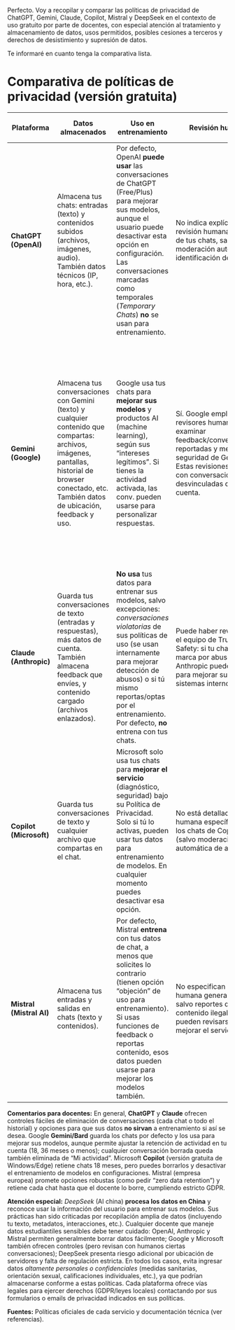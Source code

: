 Perfecto. Voy a recopilar y comparar las políticas de privacidad de ChatGPT, Gemini, Claude, Copilot, Mistral y DeepSeek en el contexto de uso gratuito por parte de docentes, con especial atención al tratamiento y almacenamiento de datos, usos permitidos, posibles cesiones a terceros y derechos de desistimiento y supresión de datos.

Te informaré en cuanto tenga la comparativa lista.


# Comparativa de políticas de privacidad (versión gratuita)

| Plataforma               | Datos almacenados                                                                                                                                                                                   | Uso en entrenamiento                                                                                                                                                                                                                                                          | Revisión humana                                                                                                                                                                                 | Retención de datos                                                                                                                                                                                                                                                                                                             | Compartido con terceros                                                                                                                                                                                                                                                             | Derechos del usuario (acceso, supresión, portabilidad)                                                                                                                                                                                                       |
| ------------------------ | --------------------------------------------------------------------------------------------------------------------------------------------------------------------------------------------------- | ----------------------------------------------------------------------------------------------------------------------------------------------------------------------------------------------------------------------------------------------------------------------------- | ----------------------------------------------------------------------------------------------------------------------------------------------------------------------------------------------- | ------------------------------------------------------------------------------------------------------------------------------------------------------------------------------------------------------------------------------------------------------------------------------------------------------------------------------ | ----------------------------------------------------------------------------------------------------------------------------------------------------------------------------------------------------------------------------------------------------------------------------------- | ------------------------------------------------------------------------------------------------------------------------------------------------------------------------------------------------------------------------------------------------------------ |
| **ChatGPT (OpenAI)**     | Almacena tus chats: entradas (texto) y contenidos subidos (archivos, imágenes, audio). También datos técnicos (IP, hora, etc.).                                                                     | Por defecto, OpenAI **puede usar** las conversaciones de ChatGPT (Free/Plus) para mejorar sus modelos, aunque el usuario puede desactivar esta opción en configuración. Las conversaciones marcadas como temporales (*Temporary Chats*) **no** se usan para entrenamiento.    | No indica explícitamente revisión humana rutinaria de tus chats, salvo moderación automática o identificación de abusos.                                                                        | Chats temporales sin guardar en historial se borran tras 30 días. En general retiene los datos solo mientras sean necesarios para el servicio.                                                                                                                                                                                 | No comparte tus contenidos para publicidad o marketing. Solo proveedores autorizados procesan datos según instrucciones de OpenAI.                                                                                                                                                  | Tienes derechos GDPR/LPD: acceso, rectificación, supresión y portabilidad. Puedes eliminar tus chats desde la cuenta o solicitándolo vía su portal de privacidad. Las solicitudes de borrado pueden tardar \~30 días.                                        |
| **Gemini (Google)**      | Almacena tus conversaciones con Gemini (texto) y cualquier contenido que compartas: archivos, imágenes, pantallas, historial de browser conectado, etc. También datos de ubicación, feedback y uso. | Google usa tus chats para **mejorar sus modelos** y productos AI (machine learning), según sus “intereses legítimos”. Si tienes la actividad activada, las conv. pueden usarse para personalizar respuestas.                                                                  | Sí. Google emplea revisores humanos para examinar feedback/conversaciones reportadas y mejorar la seguridad de Gemini. Estas revisiones se hacen con conversaciones desvinculadas de tu cuenta. | Por defecto, las conversaciones se guardan con tu cuenta hasta **18 meses** (configurable a 3 o 36 meses). Los chats ya revisados o anotados (por humanos o sistema) se retienen hasta **3 años** desconectados de la cuenta. Si desactivas la actividad, las conversaciones se guardan 48–72 h solo para proveer el servicio. | No utiliza chats para publicidad personalizada. Tus datos pueden compartirse con los servicios de Google y proveedores para procesarlos (p. ej. APIs de búsqueda). Por la ubicación de servidores (China), conviene notar que procesan los datos en la **República Popular China**. | Tienes derechos legales: acceso, corrección y supresión. Puedes borrar chats desde la cuenta Google (My Activity) en cualquier momento. Para derechos bajo GDPR/CCPA, puedes enviar solicitud (help center).                                                 |
| **Claude (Anthropic)**   | Guarda tus conversaciones de texto (entradas y respuestas), más datos de cuenta. También almacena feedback que envíes, y contenido cargado (archivos enlazados).                                    | **No usa** tus datos para entrenar sus modelos, salvo excepciones: *conversaciones violatorias* de sus políticas de uso (se usan internamente para mejorar detección de abusos) o si tú mismo reportas/optas por el entrenamiento. Por defecto, **no** entrena con tus chats. | Puede haber revisión por el equipo de Trust & Safety: si tu chat se marca por abuso, Anthropic puede revisarlo para mejorar sus sistemas internos.                                              | Puedes eliminar cada conversación desde tu historial. Al hacerlo, se borra inmediatamente de tu cuenta y en hasta **30 días** de sus servidores. Si violas sus reglas, tus inputs/outputs pueden almacenarse hasta **2 años** (clasificaciones de seguridad hasta 7 años).                                                     | No vende ni comparte datos para marketing. Solo divulgan datos (de acuerdo con RGPD) a afiliados, proveedores y autoridades según necesidad.                                                                                                                                        | Derechos GDPR: acceso, portabilidad, corrección, supresión, etc.. Desde tu cuenta puedes borrar individualmente chats (se eliminan en 30 días). También puedes solicitar el borrado total vía email ([privacy@anthropic.com](mailto:privacy@anthropic.com)). |
| **Copilot (Microsoft)**  | Guarda tus conversaciones de texto y cualquier archivo que compartas en el chat.                                                                                                                    | Microsoft solo usa tus chats para **mejorar el servicio** (diagnóstico, seguridad) bajo su Política de Privacidad. Solo si tú lo activas, pueden usar tus datos para entrenamiento de modelos. En cualquier momento puedes desactivar esa opción.                             | No está detallado revisión humana específica sobre los chats de Copilot (salvo moderación automática de abusos).                                                                                | Por defecto almacena tus chats **18 meses**, permitiéndote borrarlos en cualquier momento. Los archivos que subas se guardan 30 días y luego se eliminan.                                                                                                                                                                      | No comparte tus chats con otros usuarios ni los utiliza en publicidad. Se reserva a Microsoft.                                                                                                                                                                                      | Derechos de privacidad: puedes borrar cualquier chat o historial completo en la app. Controlas en configuraciones si desean usar tus datos para personalización o entrenamiento. Más info en la Declaración de Privacidad de Microsoft.                      |
| **Mistral (Mistral AI)** | Almacena tus entradas y salidas en chats (texto y contenidos).                                                                                                                                      | Por defecto, Mistral **entrena** con tus datos de chat, a menos que solicites lo contrario (tienen opción “objeción” de uso para entrenamiento). Si usas funciones de feedback o reportas contenido, esos datos pueden usarse para mejorar los modelos también.               | No especifican revisión humana general de chats, salvo reportes de contenido ilegal que pueden revisarse para mejorar el servicio.                                                              | Cada conversación se retiene *hasta que tú la elimines* o cierres tu cuenta. Para su API (desarrolladores), mantienen inputs/outputs \~30 días (por abuso). Si activas *Zero Data Retention* (petición manual), tus chats no se guardan más allá de la generación de respuesta.                                                | No vende datos de usuarios. Puede compartir tus datos internamente (equipo, proveedores) sólo según normativas. Usa solo proveedores auditados (con cláusulas estándar).                                                                                                            | Eres dueño de tus datos: accedes, corriges, borras tu cuenta/datos en cualquier momento. Puedes exportar tus datos y tienes derechos GDPR: acceso, supresión, portabilidad, oposición (por ejemplo, podrás objetar al entrenamiento de tus datos).           |

**Comentarios para docentes:** En general, **ChatGPT** y **Claude** ofrecen controles fáciles de eliminación de conversaciones (cada chat o todo el historial) y opciones para que sus datos **no sirvan** a entrenamiento si así se desea. Google **Gemini/Bard** guarda los chats por defecto y los usa para mejorar sus modelos, aunque permite ajustar la retención de actividad en tu cuenta (18, 36 meses o menos); cualquier conversación borrada queda también eliminada de “Mi actividad”. Microsoft **Copilot** (versión gratuita de Windows/Edge) retiene chats 18 meses, pero puedes borrarlos y desactivar el entrenamiento de modelos en configuraciones. Mistral (empresa europea) promete opciones robustas (como pedir “zero data retention”) y retiene cada chat hasta que el docente lo borre, cumpliendo estricto GDPR.

**Atención especial:** *DeepSeek* (AI china) **procesa los datos en China** y reconoce usar la información del usuario para entrenar sus modelos. Sus prácticas han sido criticadas por recopilación amplia de datos (incluyendo tu texto, metadatos, interacciones, etc.). Cualquier docente que maneje datos estudiantiles sensibles debe tener cuidado: OpenAI, Anthropic y Mistral permiten generalmente borrar datos fácilmente; Google y Microsoft también ofrecen controles (pero revisan con humanos ciertas conversaciones); DeepSeek presenta riesgo adicional por ubicación de servidores y falta de regulación estricta. En todos los casos, evita ingresar datos *altamente personales o confidenciales* (medidas sanitarias, orientación sexual, calificaciones individuales, etc.), ya que podrían almacenarse conforme a estas políticas. Cada plataforma ofrece vías legales para ejercer derechos (GDPR/leyes locales) contactando por sus formularios o emails de privacidad indicados en sus políticas.

**Fuentes:** Políticas oficiales de cada servicio y documentación técnica (ver referencias).
